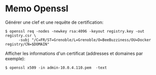 # Memo Openssl

Générer une clef et une requête de certification:

	$ openssl req -nodes -newkey rsa:4096 -keyout registry.key -out registry.csr \
		  -subj "/C=FR/ST=Grenoble/L=Grenoble/O=BeeBuzziness/OU=Docker registry/CN=$DOMAIN"

Afficher les informations d'un certificat (addresses et domaines par exemple):

	$ openssl x509 -in admin-10.0.4.110.pem  -text 
